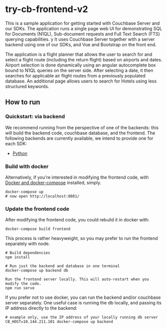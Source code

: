 # try-cb-frontend-v2

This is a sample application for getting started with Couchbase Server and our SDKs.
The application runs a single page web UI for demonstrating SQL for Documents (N1QL), Sub-document requests and Full Text Search (FTS) querying capabilities. y
It uses Couchbase Server together with a server backend using one of our SDKs, and Vue and Bootstrap on the front end.

The application is a flight planner that allows the user to search for and select a flight route (including the return flight) based on airports and dates. Airport selection is done dynamically using an angular autocomplete box bound to N1QL queries on the server side. After selecting a date, it then searches for applicable air flight routes from a previously populated database. An additional page allows users to search for Hotels using less structured keywords.

## How to run

### Quickstart: via backend

We recommend running from the perspective of one of the backends: this will build the backend code,
couchbase database, and the frontend.
The following backends are currently available, we intend to provide one for each SDK:

 * [Python](https://github.com/couchbaselabs/try-cb-python/)

 ### Build with docker

Alternatively, if you're interested in modifying the frontend code, with
[Docker and docker-compose](https://docs.docker.com/compose/install/) installed, simply.

    docker-compose up
    # now open http://localhost:8081/

### Update the frontend code

After modifying the frontend code, you could rebuild it in docker with:

    docker-compose build frontend

This process is rather heavyweight, so you may prefer to run the frontend separately with node.

    # Build dependencies
    npm install

    # Run just the backend and database in one terminal
    docker-compose up backend db

    Run the frontend server locally. This will auto-restart when you modify the code.
    npm run serve

If you prefer not to use docker, you can run the backend and/or couchbase server separately.
One useful case is running the db locally, and passing its IP address directly to the backend:

    # example only, use the IP address of your locally running db server
    CB_HOST=10.144.211.101 docker-compose up backend

